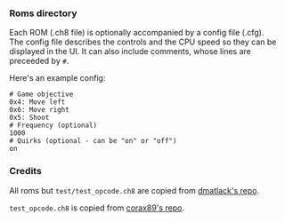 ### Roms directory

Each ROM (.ch8 file) is optionally accompanied by a config file (.cfg).  
The config file describes the controls and the CPU speed so they can be
displayed in the UI. It can also include comments, whose lines are preceeded by `#`.  

Here's an example config:
```
# Game objective
0x4: Move left
0x6: Move right
0x5: Shoot
# Frequency (optional)
1000
# Quirks (optional - can be "on" or "off")
on
```

### Credits

All roms but `test/test_opcode.ch8` are copied from [dmatlack's repo](https://github.com/dmatlack/chip8/tree/master/roms/games).

`test_opcode.ch8` is copied from [corax89's repo](https://github.com/corax89/chip8-test-rom/tree/master).
